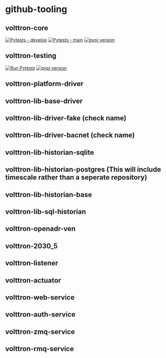 # github-tooling

## volttron-core
[![Pytests - develop](https://github.com/VOLTTRON/volttron-core/actions/workflows/run-tests.yml/badge.svg?branch=develop)](https://github.com/VOLTTRON/volttron-core/actions/workflows/run-tests.yml)
[![Pytests - main](https://github.com/VOLTTRON/volttron-core/actions/workflows/run-tests.yml/badge.svg?branch=main)](https://github.com/VOLTTRON/volttron-core/actions/workflows/run-tests.yml)
[![pypi version](https://img.shields.io/pypi/v/volttron.svg)](https://pypi.org/project/volttron-core/)

## volttron-testing
[![Run Pytests](https://github.com/VOLTTRON/volttron-testing/actions/workflows/run-tests.yml/badge.svg)](https://github.com/VOLTTRON/volttron-testing/actions/workflows/run-tests.yml)
[![pypi version](https://img.shields.io/pypi/v/volttron-testing.svg)](https://pypi.org/project/volttron-testing/)


## volttron-platform-driver

## volttron-lib-base-driver

## volttron-lib-driver-fake (check name)

## volttron-lib-driver-bacnet (check name)

## volttron-lib-historian-sqlite

## volttron-lib-historian-postgres  (This will include timescale rather than a seperate repository)

## volttron-lib-historian-base

## volttron-lib-sql-historian

## volttron-openadr-ven

## volttron-2030_5

## volttron-listener

## volttron-actuator

## volttron-web-service

## volttron-auth-service

## volttron-zmq-service

## volttron-rmq-service